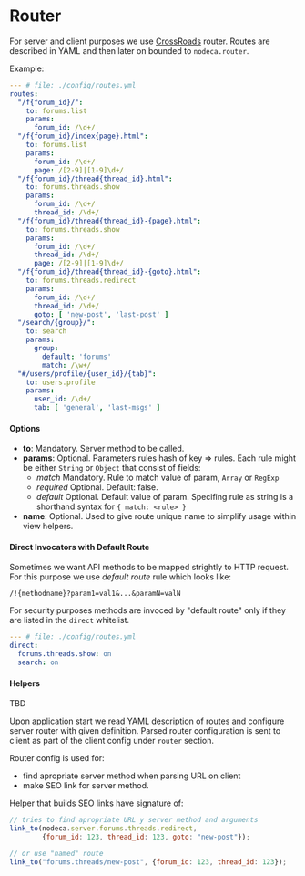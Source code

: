 # Router

For server and client purposes we use [CrossRoads][router] router.
Routes are described in YAML and then later on bounded to `nodeca.router`.

Example:

``` yaml
--- # file: ./config/routes.yml
routes:
  "/f{forum_id}/":
    to: forums.list
    params:
      forum_id: /\d+/
  "/f{forum_id}/index{page}.html":
    to: forums.list
    params:
      forum_id: /\d+/
      page: /[2-9]|[1-9]\d+/
  "/f{forum_id}/thread{thread_id}.html":
    to: forums.threads.show
    params:
      forum_id: /\d+/
      thread_id: /\d+/
  "/f{forum_id}/thread{thread_id}-{page}.html":
    to: forums.threads.show
    params:
      forum_id: /\d+/
      thread_id: /\d+/
      page: /[2-9]|[1-9]\d+/
  "/f{forum_id}/thread{thread_id}-{goto}.html":
    to: forums.threads.redirect
    params:
      forum_id: /\d+/
      thread_id: /\d+/
      goto: [ 'new-post', 'last-post' ]
  "/search/{group}/":
    to: search
    params:
      group:
        default: 'forums'
        match: /\w+/
  "#/users/profile/{user_id}/{tab}":
    to: users.profile
    params:
      user_id: /\d+/
      tab: [ 'general', 'last-msgs' ]
```


#### Options

-   **to**: Mandatory. Server method to be called.
-   **params**: Optional. Parameters rules hash of key => rules.
    Each rule might be either `String` or `Object` that consist of fields:
    -   *match* Mandatory. Rule to match value of param, `Array` or `RegExp`
    -   *required* Optional. Default: false.
    -   *default* Optional. Default value of param.
    Specifing rule as string is a shorthand syntax for `{ match: <rule> }`
-   **name**: Optional. Used to give route unique name to simplify usage within
    view helpers.


#### Direct Invocators with Default Route

Sometimes we want API methods to be mapped strightly to HTTP request. For this
purpose we use *default route* rule which looks like:

`/!{methodname}?param1=val1&...&paramN=valN`

For security purposes methods are invoced by "default route" only if they are
listed in the `direct` whitelist.

``` yaml
--- # file: ./config/routes.yml
direct:
  forums.threads.show: on
  search: on
```


#### Helpers

TBD

Upon application start we read YAML description of routes and configure server
router with given definition. Parsed router configuration is sent to client as
part of the client config under `router` section.

Router config is used for:

- find apropriate server method when parsing URL on client
- make SEO link for server method.

Helper that builds SEO links have signature of:

``` javascript
// tries to find apropriate URL y server method and arguments
link_to(nodeca.server.forums.threads.redirect,
        {forum_id: 123, thread_id: 123, goto: "new-post"});

// or use "named" route
link_to("forums.threads/new-post", {forum_id: 123, thread_id: 123});
```

[router]: https://github.com/millermedeiros/crossroads.js
